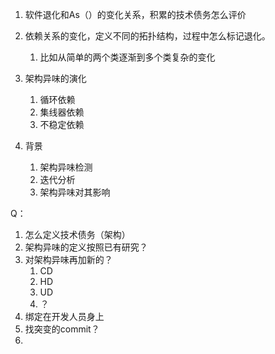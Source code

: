 1. 软件退化和As（）的变化关系，积累的技术债务怎么评价
2. 依赖关系的变化，定义不同的拓扑结构，过程中怎么标记退化。
	1. 比如从简单的两个类逐渐到多个类复杂的变化

1. 架构异味的演化
	1. 循环依赖
	2. 集线器依赖
	3. 不稳定依赖
2. 背景
	1. 架构异味检测
	2. 迭代分析
	3. 架构异味对其影响

Q：
1. 怎么定义技术债务（架构）
2. 架构异味的定义按照已有研究？
3. 对架构异味再加新的？
	1. CD
	2. HD
	3. UD
	4. ？
4. 绑定在开发人员身上
5. 找突变的commit？
6. 